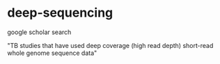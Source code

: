 # deep-sequencing

google scholar search 

"TB studies that have used deep coverage (high read depth) short-read whole genome sequence data"
